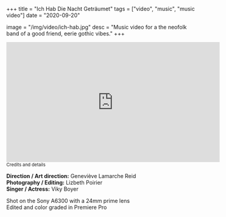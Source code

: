 +++
title = "Ich Hab Die Nacht Geträumet"
tags = ["video", "music", "music video"]
date = "2020-09-20"

image = "/img/video/ich-hab.jpg"
desc = "Music video for a the neofolk band of a good friend, eerie gothic vibes."
+++

<div class="youtube-video-container">
<iframe width="560" height="315" src="https://www.youtube.com/embed/ylWj0O1xPjg" title="YouTube video player" frameborder="0" allow="accelerometer; autoplay; clipboard-write; encrypted-media; gyroscope; picture-in-picture" allowfullscreen></iframe>
</div>

<div class="credits medium-padding-top">
<small>Credits and details</small>  

**Direction / Art direction:** Geneviève Lamarche Reid  
**Photography / Editing:** Lizbeth Poirier  
**Singer / Actress:** Viky Boyer  

Shot on the Sony A6300 with a 24mm prime lens  
Edited and color graded in Premiere Pro

</div>
